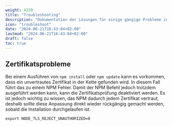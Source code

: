 ```yaml
---
weight: 4220
title: "Troubleshooting"
description: "Dokumentation der Lösungen für einige gängige Probleme in NPM."
icon: "troubleshoot"
date: "2024-06-21T16:43:04+02:00"
lastmod: "2024-06-21T16:43:04+02:00"
draft: false
toc: true
---
```


## Zertifikatsprobleme

Bei einem Ausführen von `npm install` oder `npm update` kann es vorkommen, dass ein unvertrautes Zertifikat in der Kette gefunden wird.
In diesem Fall führt das zu einem NPM Fehler. Damit der NPM Befehl jedoch trotzdem ausgeführt werden kann, kann
die Zertifikatsprüfung deaktiviert werden. Es ist jedoch wichtig zu wissen, das NPM dadurch jedem Zertifikat vertraut,
deshalb sollte diese Anpassung direkt wieder rückgängig gemacht werden, sobald die Installation durchgelaufen ist.

```shell
export NODE_TLS_REJECT_UNAUTHORIZED=0
```
